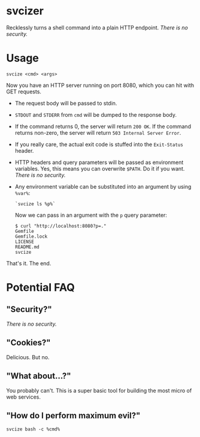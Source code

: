 svcizer
=======

Recklessly turns a shell command into a plain HTTP endpoint. _There is no security._

Usage
=====

    svcize <cmd> <args>

Now you have an HTTP server running on port 8080, which you can hit with GET requests.

* The request body will be passed to stdin.
* `STDOUT` and `STDERR` from `cmd` will be dumped to the response body.
* If the command returns 0, the server will return `200 OK`. If the command returns non-zero, the server will return `503 Internal Server Error`.
* If you really care, the actual exit code is stuffed into the `Exit-Status` header.
* HTTP headers and query parameters will be passed as environment variables. Yes, this means you can overwrite `$PATH`. Do it if you want. _There is no security._
* Any environment variable can be substituted into an argument by using `%var%`:
  
      `svcize ls %p%`
  
  Now we can pass in an argument with the `p` query parameter:
  
      $ curl "http://localhost:8080?p=."
      Gemfile
      Gemfile.lock
      LICENSE
      README.md
      svcize

That's it. The end.

Potential FAQ
=============

"Security?"
-----------
_There is no security._

"Cookies?"
----------
Delicious. But no.

"What about...?"
--------------
You probably can't. This is a super basic tool for building the most micro of web services.

"How do I perform maximum evil?"
--------------------------------
    svcize bash -c %cmd%

